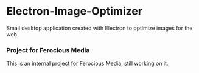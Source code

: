 # Electron-Image-Optimizer
Small desktop application created with Electron to optimize images for the web.

### Project for Ferocious Media
This is an internal project for Ferocious Media, still working on it.